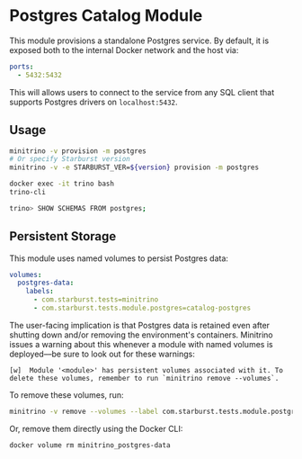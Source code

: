 # Postgres Catalog Module

This module provisions a standalone Postgres service. By default, it is exposed
both to the internal Docker network and the host via:

```yaml
ports:
  - 5432:5432
```

This will allows users to connect to the service from any SQL client that
supports Postgres drivers on `localhost:5432`.

## Usage

```sh
minitrino -v provision -m postgres
# Or specify Starburst version
minitrino -v -e STARBURST_VER=${version} provision -m postgres

docker exec -it trino bash 
trino-cli

trino> SHOW SCHEMAS FROM postgres;
```

## Persistent Storage

This module uses named volumes to persist Postgres data:

```yaml
volumes:
  postgres-data:
    labels:
      - com.starburst.tests=minitrino
      - com.starburst.tests.module.postgres=catalog-postgres
```

The user-facing implication is that Postgres data is retained even after
shutting down and/or removing the environment's containers. Minitrino issues a
warning about this whenever a module with named volumes is deployed––be sure to
look out for these warnings:

```log
[w]  Module '<module>' has persistent volumes associated with it. To delete these volumes, remember to run `minitrino remove --volumes`.
```

To remove these volumes, run:

```sh
minitrino -v remove --volumes --label com.starburst.tests.module.postgres=catalog-postgres
```
  
Or, remove them directly using the Docker CLI:

```sh
docker volume rm minitrino_postgres-data
```
